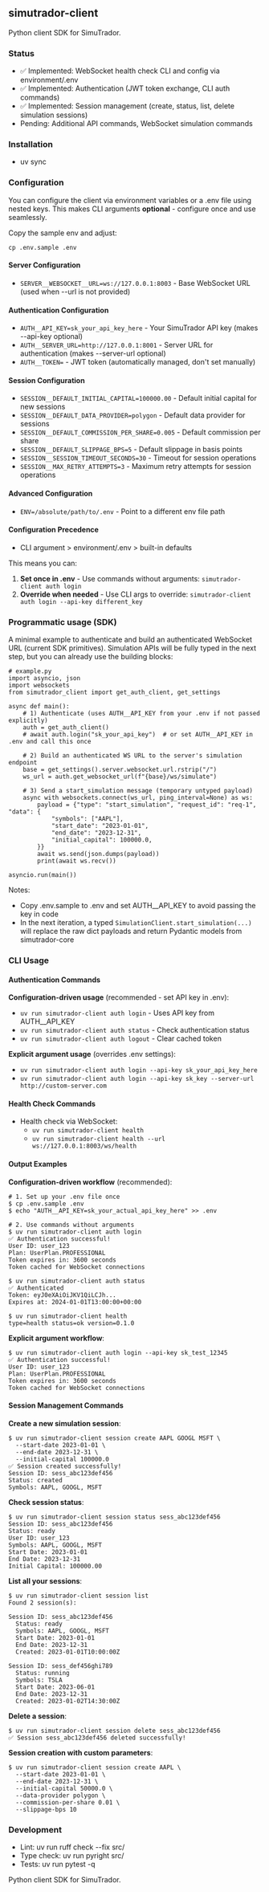 ## simutrador-client

Python client SDK for SimuTrador.

### Status

*   ✅ Implemented: WebSocket health check CLI and config via environment/.env
*   ✅ Implemented: Authentication (JWT token exchange, CLI auth commands)
*   ✅ Implemented: Session management (create, status, list, delete simulation sessions)
*   Pending: Additional API commands, WebSocket simulation commands

### Installation

*   uv sync

### Configuration

You can configure the client via environment variables or a .env file using nested keys. This makes CLI arguments **optional** - configure once and use seamlessly.

Copy the sample env and adjust:

```
cp .env.sample .env
```

#### Server Configuration

*   `SERVER__WEBSOCKET__URL=ws://127.0.0.1:8003` - Base WebSocket URL (used when --url is not provided)

#### Authentication Configuration

*   `AUTH__API_KEY=sk_your_api_key_here` - Your SimuTrador API key (makes --api-key optional)
*   `AUTH__SERVER_URL=http://127.0.0.1:8001` - Server URL for authentication (makes --server-url optional)
*   `AUTH__TOKEN=` - JWT token (automatically managed, don't set manually)

#### Session Configuration

*   `SESSION__DEFAULT_INITIAL_CAPITAL=100000.00` - Default initial capital for new sessions
*   `SESSION__DEFAULT_DATA_PROVIDER=polygon` - Default data provider for sessions
*   `SESSION__DEFAULT_COMMISSION_PER_SHARE=0.005` - Default commission per share
*   `SESSION__DEFAULT_SLIPPAGE_BPS=5` - Default slippage in basis points
*   `SESSION__SESSION_TIMEOUT_SECONDS=30` - Timeout for session operations
*   `SESSION__MAX_RETRY_ATTEMPTS=3` - Maximum retry attempts for session operations

#### Advanced Configuration

*   `ENV=/absolute/path/to/.env` - Point to a different env file path

#### Configuration Precedence

*   CLI argument > environment/.env > built-in defaults

This means you can:

1.  **Set once in .env** - Use commands without arguments: `simutrador-client auth login`
2.  **Override when needed** - Use CLI args to override: `simutrador-client auth login --api-key different_key`

### Programmatic usage (SDK)

A minimal example to authenticate and build an authenticated WebSocket URL (current SDK primitives). Simulation APIs will be fully typed in the next step, but you can already use the building blocks:

```
# example.py
import asyncio, json
import websockets
from simutrador_client import get_auth_client, get_settings

async def main():
    # 1) Authenticate (uses AUTH__API_KEY from your .env if not passed explicitly)
    auth = get_auth_client()
    # await auth.login("sk_your_api_key")  # or set AUTH__API_KEY in .env and call this once

    # 2) Build an authenticated WS URL to the server's simulation endpoint
    base = get_settings().server.websocket.url.rstrip("/")
    ws_url = auth.get_websocket_url(f"{base}/ws/simulate")

    # 3) Send a start_simulation message (temporary untyped payload)
    async with websockets.connect(ws_url, ping_interval=None) as ws:
        payload = {"type": "start_simulation", "request_id": "req-1", "data": {
            "symbols": ["AAPL"],
            "start_date": "2023-01-01",
            "end_date": "2023-12-31",
            "initial_capital": 100000.0,
        }}
        await ws.send(json.dumps(payload))
        print(await ws.recv())

asyncio.run(main())
```

Notes:

*   Copy .env.sample to .env and set AUTH\_\_API\_KEY to avoid passing the key in code
*   In the next iteration, a typed `SimulationClient.start_simulation(...)` will replace the raw dict payloads and return Pydantic models from simutrador-core

### CLI Usage

#### Authentication Commands

**Configuration-driven usage** (recommended - set API key in .env):

*   `uv run simutrador-client auth login` - Uses API key from AUTH\_\_API\_KEY
*   `uv run simutrador-client auth status` - Check authentication status
*   `uv run simutrador-client auth logout` - Clear cached token

**Explicit argument usage** (overrides .env settings):

*   `uv run simutrador-client auth login --api-key sk_your_api_key_here`
*   `uv run simutrador-client auth login --api-key sk_key --server-url http://custom-server.com`

#### Health Check Commands

*   Health check via WebSocket:
    *   `uv run simutrador-client health`
    *   `uv run simutrador-client health --url ws://127.0.0.1:8003/ws/health`

#### Output Examples

**Configuration-driven workflow** (recommended):

```
# 1. Set up your .env file once
$ cp .env.sample .env
$ echo "AUTH__API_KEY=sk_your_actual_api_key_here" >> .env

# 2. Use commands without arguments
$ uv run simutrador-client auth login
✅ Authentication successful!
User ID: user_123
Plan: UserPlan.PROFESSIONAL
Token expires in: 3600 seconds
Token cached for WebSocket connections

$ uv run simutrador-client auth status
✅ Authenticated
Token: eyJ0eXAiOiJKV1QiLCJh...
Expires at: 2024-01-01T13:00:00+00:00

$ uv run simutrador-client health
type=health status=ok version=0.1.0
```

**Explicit argument workflow**:

```
$ uv run simutrador-client auth login --api-key sk_test_12345
✅ Authentication successful!
User ID: user_123
Plan: UserPlan.PROFESSIONAL
Token expires in: 3600 seconds
Token cached for WebSocket connections
```

#### Session Management Commands

**Create a new simulation session**:

```
$ uv run simutrador-client session create AAPL GOOGL MSFT \
  --start-date 2023-01-01 \
  --end-date 2023-12-31 \
  --initial-capital 100000.0
✅ Session created successfully!
Session ID: sess_abc123def456
Status: created
Symbols: AAPL, GOOGL, MSFT
```

**Check session status**:

```
$ uv run simutrador-client session status sess_abc123def456
Session ID: sess_abc123def456
Status: ready
User ID: user_123
Symbols: AAPL, GOOGL, MSFT
Start Date: 2023-01-01
End Date: 2023-12-31
Initial Capital: 100000.00
```

**List all your sessions**:

```
$ uv run simutrador-client session list
Found 2 session(s):

Session ID: sess_abc123def456
  Status: ready
  Symbols: AAPL, GOOGL, MSFT
  Start Date: 2023-01-01
  End Date: 2023-12-31
  Created: 2023-01-01T10:00:00Z

Session ID: sess_def456ghi789
  Status: running
  Symbols: TSLA
  Start Date: 2023-06-01
  End Date: 2023-12-31
  Created: 2023-01-02T14:30:00Z
```

**Delete a session**:

```
$ uv run simutrador-client session delete sess_abc123def456
✅ Session sess_abc123def456 deleted successfully!
```

**Session creation with custom parameters**:

```
$ uv run simutrador-client session create AAPL \
  --start-date 2023-01-01 \
  --end-date 2023-12-31 \
  --initial-capital 50000.0 \
  --data-provider polygon \
  --commission-per-share 0.01 \
  --slippage-bps 10
```

### Development

*   Lint: uv run ruff check --fix src/
*   Type check: uv run pyright src/
*   Tests: uv run pytest -q

Python client SDK for SimuTrador.